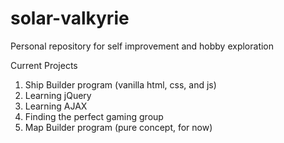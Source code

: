# solar-valkyrie
Personal repository for self improvement and hobby exploration

Current Projects
  1. Ship Builder program (vanilla html, css, and js)
  2. Learning jQuery
  3. Learning AJAX
  4. Finding the perfect gaming group
  5. Map Builder program (pure concept, for now)
